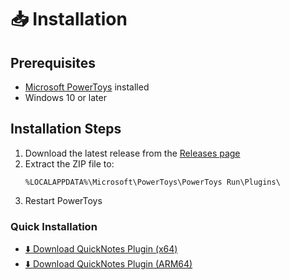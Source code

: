 # 📥 Installation

## Prerequisites

- [Microsoft PowerToys](https://github.com/microsoft/PowerToys) installed
- Windows 10 or later

## Installation Steps

1. Download the latest release from the [Releases page](https://github.com/ruslanlap/CommunityPowerToysRunPlugin-QuickNotes/releases/latest)
2. Extract the ZIP file to:
   ```
   %LOCALAPPDATA%\Microsoft\PowerToys\PowerToys Run\Plugins\
   ```
3. Restart PowerToys

### Quick Installation

- [⬇️ Download QuickNotes Plugin (x64)](https://github.com/ruslanlap/CommunityPowerToysRunPlugin-QuickNotes/releases/download/v1.0.4/QuickNotes-v1.0.4-x64.zip)
- [⬇️ Download QuickNotes Plugin (ARM64)](https://github.com/ruslanlap/CommunityPowerToysRunPlugin-QuickNotes/releases/download/v1.0.4/QuickNotes-v1.0.4-arm64.zip)

